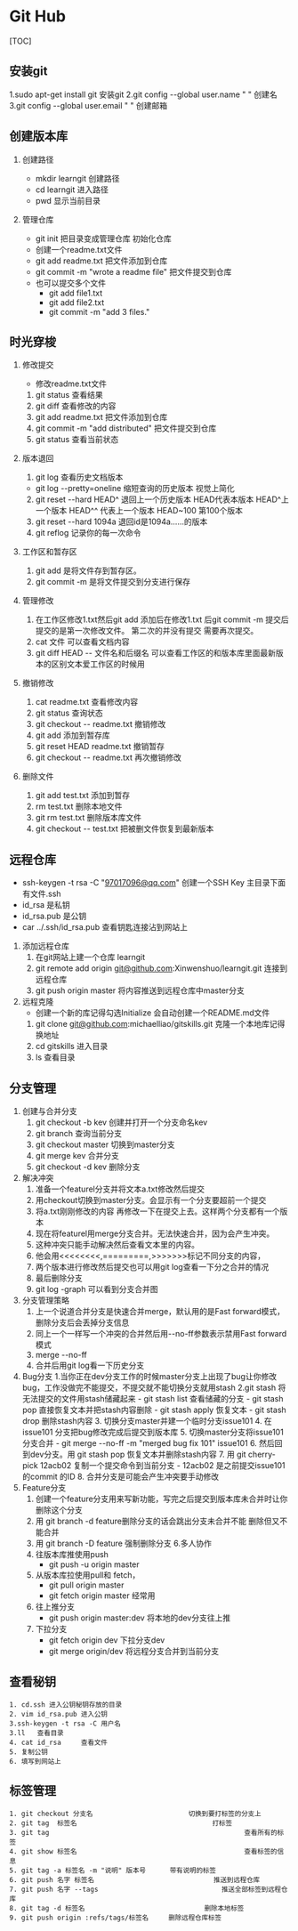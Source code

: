 # Git Hub
[TOC]
## 安装git

1.sudo apt-get install git 安装git
2.git config --global user.name " " 创建名
3.git config --global user.email " " 创建邮箱

## 创建版本库

1. 创建路径
	- mkdir learngit 创建路径
	- cd learngit 进入路径
	- pwd 显示当前目录

2. 管理仓库
	- git init 把目录变成管理仓库 初始化仓库
	- 创建一个readme.txt文件
	- git add readme.txt 把文件添加到仓库
	- git commit -m "wrote a readme file" 把文件提交到仓库
	- 也可以提交多个文件
		- git add file1.txt
		- git add file2.txt
		- git commit -m "add 3 files." 

## 时光穿梭

1. 修改提交
	- 修改readme.txt文件
	1. git status 查看结果
	2. git diff 查看修改的内容
	3. git add readme.txt 把文件添加到仓库
	4. git commit -m "add distributed" 把文件提交到仓库
	5. git status 查看当前状态

2. 版本退回
	1. git log 查看历史文档版本
	- git log --pretty=oneline 缩短查询的历史版本 视觉上简化
	2. git reset --hard HEAD^ 退回上一个历史版本 HEAD代表本版本 HEAD^上一个版本 HEAD^^ 代表上一个版本 HEAD~100 第100个版本
	3. git reset --hard 1094a 退回id是1094a……的版本
	4. git reflog 记录你的每一次命令

3. 工作区和暂存区
	1. git add 是将文件存到暂存区。
	2. git commit -m 是将文件提交到分支进行保存

4. 管理修改
	1. 在工作区修改1.txt然后git add 添加后在修改1.txt 后git commit -m 提交后提交的是第一次修改文件。 第二次的并没有提交 需要再次提交。
	2. cat 文件 可以查看文档内容
	3. git diff HEAD -- 文件名和后缀名 可以查看工作区的和版本库里面最新版本的区别文本爱工作区的时候用
5. 撤销修改
	1. cat readme.txt 查看修改内容
	2. git status 查询状态
	3. git checkout -- readme.txt 撤销修改
	4. git add 添加到暂存库
	5. git reset HEAD readme.txt 撤销暂存
	6. git checkout -- readme.txt 再次撤销修改
6. 删除文件
	1. git add test.txt 添加到暂存
	2. rm test.txt 删除本地文件
	3. git rm test.txt 删除版本库文件
	4. git checkout -- test.txt 把被删文件恢复到最新版本
## 远程仓库
- ssh-keygen -t rsa -C "97017096@qq.com" 创建一个SSH Key 主目录下面有文件.ssh
- id\_rsa 是私钥
- id\_rsa.pub 是公钥
- car ../.ssh/id\_rsa.pub 查看钥匙连接沾到网站上
1. 添加远程仓库
	1. 在git网站上建一个仓库 learngit
	2. git remote add origin git@github.com:Xinwenshuo/learngit.git 连接到远程仓库
	3. git push origin master 将内容推送到远程仓库中master分支
2. 远程克隆
	- 创建一个新的库记得勾选Initialize 会自动创建一个README.md文件
	1. git clone git@github.com:michaelliao/gitskills.git 克隆一个本地库记得换地址
	2. cd gitskills 进入目录
	3. ls 查看目录
## 分支管理
1. 创建与合并分支
	1. git checkout -b kev 创建并打开一个分支命名kev
	2. git branch 查询当前分支
	3. git checkout master 切换到master分支
	4. git merge kev 合并分支
	5. git checkout -d kev 删除分支
2. 解决冲突
	1. 准备一个featurel分支并将文本a.txt修改然后提交
	2. 用checkout切换到master分支。会显示有一个分支要超前一个提交
	3. 将a.txt刚刚修改的内容 再修改一下在提交上去。这样两个分支都有一个版本
	4. 现在将featurel用merge分支合并。无法快速合并，因为会产生冲突。
	5. 这种冲突只能手动解决然后查看文本里的内容。
	6. 他会用<<<<<<<<,=========,>>>>>>>标记不同分支的内容，
	7. 两个版本进行修改然后提交也可以用git log查看一下分之合并的情况
	8. 最后删除分支
	9. git log -graph 可以看到分支合并图
3. 分支管理策略
	1. 上一个说道合并分支是快速合并merge，默认用的是Fast forward模式，删除分支后会丢掉分支信息
	2. 同上一个一样写一个冲突的合并然后用--no-ff参数表示禁用Fast forward模式
	3. merge --no-ff
	4. 合并后用git log看一下历史分支
4. Bug分支
	1.当你正在dev分支工作的时候master分支上出现了bug让你修改bug，工作没做完不能提交，不提交就不能切换分支就用stash
	2.git stash  将无法提交的文件用stash储藏起来
		- git stash list 查看储藏的分支
		- git stash pop 直接恢复文本并把stash内容删除
		- git stash apply 恢复文本
		- git stash drop 删除stash内容
	3. 切换分支master并建一个临时分支issue101
	4. 在issue101 分支把bug修改完成后提交到版本库
	5. 切换master分支将issue101分支合并
		- git merge --no-ff -m "merged bug fix 101" issue101
	6. 然后回到dev分支。用 git stash pop 恢复文本并删除stash内容
	7. 用 git cherry-pick 12acb02 复制一个提交命令到当前分支
		- 12acb02 是之前提交issue101的commit 的ID
	8. 合并分支是可能会产生冲突要手动修改
5. Feature分支
	1. 创建一个feature分支用来写新功能，写完之后提交到版本库未合并时让你删除这个分支
	2. 用 git branch -d feature删除分支的话会跳出分支未合并不能 删除但又不能合并
	3. 用 git branch -D feature 强制删除分支
6.多人协作
	1. 往版本库推使用push		
		- git push -u origin master
	2. 从版本库拉使用pull和 fetch，
		- git pull origin master
		- git fetch origin master 经常用
	3. 往上推分支
		- git push origin master:dev 将本地的dev分支往上推
	4. 下拉分支
		- git fetch origin dev 下拉分支dev
		- git merge origin/dev 将远程分支合并到当前分支

## 查看秘钥
	1. cd.ssh 进入公钥秘钥存放的目录    
	2. vim id_rsa.pub 进入公钥 
	3.ssh-keygen -t rsa -C 用户名
	3.ll   查看目录
	4. cat id_rsa     查看文件	
	5. 复制公钥
	6. 填写到网站上

## 标签管理
	1. git checkout 分支名                        切换到要打标签的分支上
	2. git tag  标签名                                  打标签
	3. git tag                                                 查看所有的标签
	4. git show 标签名                                          查看标签的信息
	5. git tag -a 标签名 -m "说明" 版本号      带有说明的标签
	6. git push 名字 标签名                              推送到远程仓库
	7. git push 名字 --tags                               推送全部标签到远程仓库
	8. git tag -d 标签名                              删除本地标签
	9. git push origin :refs/tags/标签名     删除远程仓库标签
